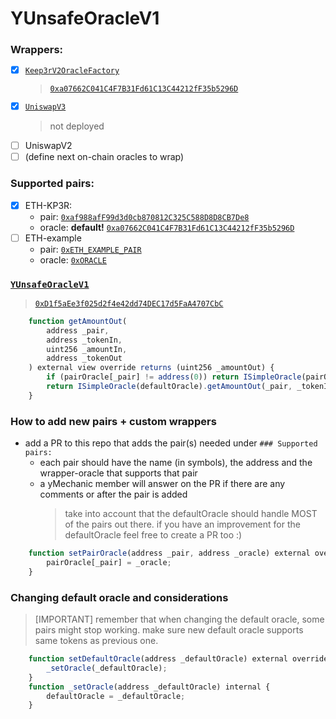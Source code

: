 # YUnsafeOracleV1

### Wrappers:

- [x] [`Keep3rV2OracleFactory`](./contracts/oracle/Keep3rV2OracleFactoryWrapper.sol)
    > [`0xa07662C041C4F7B31Fd61C13C44212fF35b5296D`](https://etherscan.io/address/0xa07662C041C4F7B31Fd61C13C44212fF35b5296D#code)
- [x] [`UniswapV3`](./contracts/oracle/UniswapV3OracleWrapper.sol)
    > not deployed
- [ ] UniswapV2
- [ ] (define next on-chain oracles to wrap)

### Supported pairs:

- [x] ETH-KP3R:
  - pair: [`0xaf988afF99d3d0cb870812C325C588D8D8CB7De8`](https://etherscan.io/address/0xaf988afF99d3d0cb870812C325C588D8D8CB7De8#code)
  - oracle: **default!** [`0xa07662C041C4F7B31Fd61C13C44212fF35b5296D`](https://etherscan.io/address/0xa07662C041C4F7B31Fd61C13C44212fF35b5296D#code)
- [ ] ETH-example
  - pair: [`0xETH_EXAMPLE_PAIR`](https://etherscan.io/address/0xETH_EXAMPLE_PAIR#code)
  - oracle: [`0xORACLE`](https://etherscan.io/address/0xORACLE#code)

### [`YUnsafeOracleV1`](./contracts/oracle/YUnsafeOracleV1.sol)

> [`0xD1f5aEe3f025d2f4e42dd74DEC17d5FaA4707CbC`](https://etherscan.io/address/0xD1f5aEe3f025d2f4e42dd74DEC17d5FaA4707CbC#code)

```ts
    function getAmountOut(
        address _pair,
        address _tokenIn,
        uint256 _amountIn,
        address _tokenOut
    ) external view override returns (uint256 _amountOut) {
        if (pairOracle[_pair] != address(0)) return ISimpleOracle(pairOracle[_pair]).getAmountOut(_pair, _tokenIn, _amountIn, _tokenOut);
        return ISimpleOracle(defaultOracle).getAmountOut(_pair, _tokenIn, _amountIn, _tokenOut);
    }
```

### How to add new pairs + custom wrappers

- add a PR to this repo that adds the pair(s) needed under `### Supported pairs:`
  - each pair should have the name (in symbols), the address and the wrapper-oracle that supports that pair
  - a yMechanic member will answer on the PR if there are any comments or after the pair is added
    > take into account that the defaultOracle should handle MOST of the pairs out there. if you have an improvement for the defaultOracle feel free to create a PR too :)

```ts
    function setPairOracle(address _pair, address _oracle) external override onlyGovernor {
        pairOracle[_pair] = _oracle;
    }
```

### Changing default oracle and considerations

> [IMPORTANT] remember that when changing the default oracle, some pairs might stop working. make sure new default oracle supports same tokens as previous one.

```ts
    function setDefaultOracle(address _defaultOracle) external override onlyGovernor {
        _setOracle(_defaultOracle);
    }
    function _setOracle(address _defaultOracle) internal {
        defaultOracle = _defaultOracle;
    }
```
